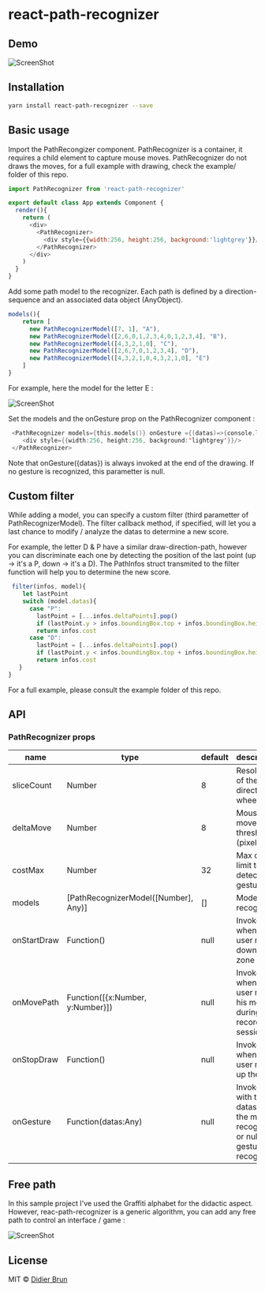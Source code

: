 react-path-recognizer
=====================

## Demo

![ScreenShot](https://raw.github.com/didierbrun/react-path-recognizer/master/assets/screencast.gif)

## Installation
```bash
yarn install react-path-recognizer --save
```

## Basic usage

Import the PathRecongizer component. PathRecognizer is a container, it requires a child element to capture mouse moves. PathRecognizer do not draws the moves, for a full example with drawing, check the example/ folder of this repo.

```js
import PathRecognizer from 'react-path-recognizer'

export default class App extends Component {
  render(){
    return (
      <div>
        <PathRecognizer>
          <div style={{width:256, height:256, background:'lightgrey'}}/>
        </PathRecognizer>
      </div>
    )
  }
}
```
Add some path model to the recognizer.
Each path is defined by a direction-sequence and an associated data object (AnyObject).

```js
models(){
    return [
      new PathRecognizerModel([7, 1], "A"),
      new PathRecognizerModel([2,6,0,1,2,3,4,0,1,2,3,4], "B"),
      new PathRecognizerModel([4,3,2,1,0], "C"),
      new PathRecognizerModel([2,6,7,0,1,2,3,4], "D"),
      new PathRecognizerModel([4,3,2,1,0,4,3,2,1,0], "E")
    ]
}
```

For example, here the model for the letter E :

![ScreenShot](https://raw.github.com/didierbrun/react-path-recognizer/master/assets/directions.png)

Set the models and the onGesture prop on the PathRecognizer component :

```swift
 <PathRecognizer models={this.models()} onGesture ={(datas)=>{console.log(datas)}}>
    <div style={{width:256, height:256, background:'lightgrey'}}/>
 </PathRecognizer>
```

Note that onGesture({datas}) is always invoked at the end of the drawing. If no gesture is recognized, this parametter is null.

## Custom filter
While adding a model, you can specify a custom filter (third parametter of PathRecognizerModel). The filter callback method, if specified, will let you a last chance to modify / analyze the datas to determine a new score.

For example, the letter D & P have a similar draw-direction-path, however you can discriminate each one by detecting the position of the last point (up -> it's a P, down -> it's a D). The PathInfos struct transmited to the filter function will help you to determine the new score.

```js
 filter(infos, model){
    let lastPoint
    switch (model.datas){
      case "P":
        lastPoint = [...infos.deltaPoints].pop()
        if (lastPoint.y > infos.boundingBox.top + infos.boundingBox.height * 0.6)return Number.POSITIVE_INFINITY
        return infos.cost
      case "D":
        lastPoint = [...infos.deltaPoints].pop()
        if (lastPoint.y < infos.boundingBox.top + infos.boundingBox.height * 0.6)return Number.POSITIVE_INFINITY
        return infos.cost
   }
}
```

For a full example, please consult the example folder of this repo.

## API

### PathRecognizer props

<table class="table table-bordered table-striped">
    <thead>
    <tr>
        <th style="width: 100px;">name</th>
        <th style="width: 50px;">type</th>
        <th style="width: 50px;">default</th>
        <th>description</th>
    </tr>
    </thead>
    <tbody>
        <tr>
          <td>sliceCount</td>
          <td>Number</td>
          <td>8</td>
          <td>Resolution of the direction wheel</td>
        </tr>
        <tr>
          <td>deltaMove</td>
          <td>Number</td>
          <td>8</td>
          <td>Mouse move threshold (pixels)</td>
        </tr>
        <tr>
          <td>costMax</td>
          <td>Number</td>
          <td>32</td>
          <td>Max cost limit to detect a gesture</td>
        </tr>
        <tr>
          <td>models</td>
          <td>[PathRecognizerModel([Number], Any)]</td>
          <td>[]</td>
          <td>Models to recognize</td>
        </tr>
        <tr>
          <td>onStartDraw</td>
          <td>Function()</td>
          <td>null</td>
          <td>Invoked when the user mouse down the zone</td>
        </tr>
        <tr>
          <td>onMovePath</td>
          <td>Function([{x:Number, y:Number}])</td>
          <td>null</td>
          <td>Invoked when the user move his mouse during a record session</td>
        </tr>
       <tr>
          <td>onStopDraw</td>
          <td>Function()</td>
          <td>null</td>
          <td>Invoked when the user mouse up the zone</td>
        </tr>
        <tr>
          <td>onGesture</td>
          <td>Function(datas:Any)</td>
          <td>null</td>
          <td>Invoked with the datas of the model recognized or null if no gesture is recognized</td>
        </tr>
    </tbody>
 </table>

## Free path

In this sample project I've used the Graffiti alphabet for the didactic aspect. However, reac-path-recognizer is a generic algorithm, you can add any free path to control an interface / game :

![ScreenShot](https://raw.github.com/didierbrun/react-path-recognizer/master/assets/other_moves.gif)

## License

MIT © [Didier Brun](https://github.com/didierbrun)
